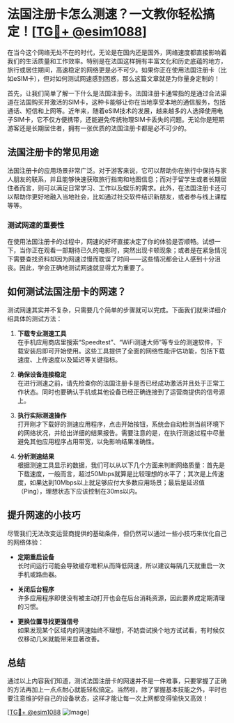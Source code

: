 # 法国注册卡怎么测速？一文教你轻松搞定！[[TG💪+ @esim1088](https://t.me/s/esim1088)]

在当今这个网络无处不在的时代，无论是在国内还是国外，网络速度都直接影响着我们的生活质量和工作效率。特别是在法国这样拥有丰富文化和历史底蕴的地方，旅行或居住期间，高速稳定的网络更是必不可少。如果你正在使用法国注册卡（比如eSIM卡），但对如何测试网速感到困惑，那么这篇文章就是为你量身定制的！

首先，让我们简单了解一下什么是法国注册卡。法国注册卡通常指的是通过合法渠道在法国购买并激活的SIM卡，这种卡能够让你在当地享受本地的通信服务，包括通话、短信和上网等。近年来，随着eSIM技术的发展，越来越多的人选择使用电子SIM卡，它不仅方便携带，还能避免传统物理SIM卡丢失的问题。无论你是短期游客还是长期居住者，拥有一张优质的法国注册卡都是必不可少的。

## 法国注册卡的常见用途

法国注册卡的应用场景非常广泛。对于游客来说，它可以帮助你在旅行中保持与家人朋友的联系，并且能够快速获取旅行指南和地图信息；而对于留学生或者长期居住者而言，则可以满足日常学习、工作以及娱乐的需求。此外，在法国注册卡还可以帮助你更好地融入当地社会，比如通过社交软件结识新朋友，或者参与线上课程等等。

### 测试网速的重要性

在使用法国注册卡的过程中，网速的好坏直接决定了你的体验是否顺畅。试想一下，当你正在观看一部期待已久的电影时，突然出现卡顿现象；或者是在紧急情况下需要查找资料却因为网速过慢而耽误了时间——这些情况都会让人感到十分沮丧。因此，学会正确地测试网速就显得尤为重要了。

## 如何测试法国注册卡的网速？

测试网速其实并不复杂，只需要几个简单的步骤就可以完成。下面我们就来详细介绍具体的测试方法：

1. **下载专业测速工具**  
   在手机应用商店里搜索“Speedtest”、“WiFi测速大师”等专业的测速软件，下载安装后即可开始使用。这些工具提供了全面的网络性能评估功能，包括下载速度、上传速度以及延迟等关键指标。

2. **确保设备连接稳定**  
   在进行测速之前，请先检查你的法国注册卡是否已经成功激活并且处于正常工作状态。同时也要确认手机或其他设备已经正确连接到了运营商提供的信号源上。

3. **执行实际测速操作**  
   打开刚才下载好的测速应用程序，点击开始按钮，系统会自动检测当前环境下的网络状况，并给出详细的结果报告。需要注意的是，在执行测速过程中尽量避免其他应用程序占用带宽，以免影响结果准确性。

4. **分析测速结果**  
   根据测速工具显示的数据，我们可以从以下几个方面来判断网络质量：首先是下载速度，一般而言，超过50Mbps就算是比较理想的水平了；其次是上传速度，如果达到10Mbps以上就足够应付大多数应用场景；最后是延迟值（Ping），理想状态下应该控制在30ms以内。

## 提升网速的小技巧

尽管我们无法改变运营商提供的基础条件，但仍然可以通过一些小技巧来优化自己的网络体验：

- **定期重启设备**  
  长时间运行可能会导致缓存堆积从而降低网速，所以建议每隔几天就重启一次手机或路由器。
  
- **关闭后台程序**  
  许多应用程序即使没有被主动打开也会在后台消耗资源，因此要养成定期清理的习惯。
  
- **更换位置寻找更强信号**  
  如果发现某个区域内的网速始终不理想，不妨尝试换个地方试试看，有时候仅仅移动几米就能带来显著改善。

## 总结

通过以上内容我们知道，测试法国注册卡的网速并不是一件难事，只要掌握了正确的方法再加上一点点耐心就能轻松搞定。当然啦，除了掌握基本技能之外，平时也要注意维护好自己的设备状态，这样才能让每一次上网都变得愉快又高效！

[[TG💪+ @esim1088](https://t.me/s/esim1088) ![Image](https://i.postimg.cc/4NQfJmqS/Snipaste-2025-05-13-00-14-12.png)]